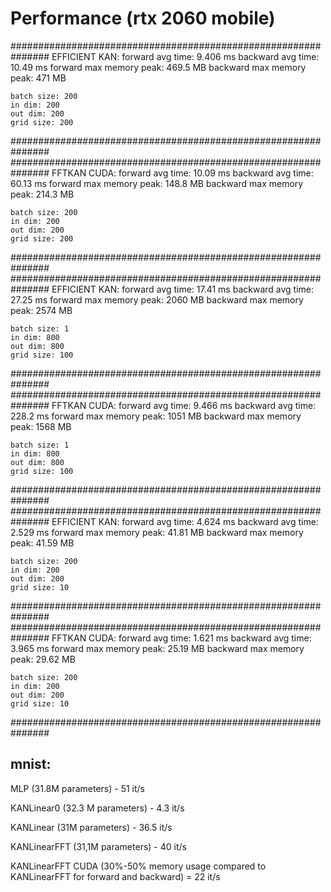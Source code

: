 # Performance (rtx 2060 mobile)
###############################################################
    EFFICIENT KAN:
    forward avg time: 9.406 ms
    backward avg time: 10.49 ms
    forward max memory peak: 469.5 MB
    backward max memory peak: 471 MB
    
    batch size: 200
    in dim: 200
    out dim: 200
    grid size: 200
###############################################################
###############################################################
    FFTKAN CUDA:
    forward avg time: 10.09 ms
    backward avg time: 60.13 ms
    forward max memory peak: 148.8 MB
    backward max memory peak: 214.3 MB
    
    batch size: 200
    in dim: 200
    out dim: 200
    grid size: 200
###############################################################
###############################################################
    EFFICIENT KAN:
    forward avg time: 17.41 ms
    backward avg time: 27.25 ms
    forward max memory peak: 2060 MB
    backward max memory peak: 2574 MB
    
    batch size: 1
    in dim: 800
    out dim: 800
    grid size: 100
###############################################################
###############################################################
    FFTKAN CUDA:
    forward avg time: 9.466 ms
    backward avg time: 228.2 ms
    forward max memory peak: 1051 MB
    backward max memory peak: 1568 MB
    
    batch size: 1
    in dim: 800
    out dim: 800
    grid size: 100
###############################################################
###############################################################
    EFFICIENT KAN:
    forward avg time: 4.624 ms
    backward avg time: 2.529 ms
    forward max memory peak: 41.81 MB
    backward max memory peak: 41.59 MB
    
    batch size: 200
    in dim: 200
    out dim: 200
    grid size: 10
###############################################################
###############################################################
    FFTKAN CUDA:
    forward avg time: 1.621 ms
    backward avg time: 3.965 ms
    forward max memory peak: 25.19 MB
    backward max memory peak: 29.62 MB
    
    batch size: 200
    in dim: 200
    out dim: 200
    grid size: 10
###############################################################

## mnist:

MLP (31.8M parameters) - 51 it/s 

KANLinear0 (32.3 M parameters) - 4.3 it/s

KANLinear (31M parameters) - 36.5 it/s 

KANLinearFFT (31,1M parameters) - 40 it/s

KANLinearFFT CUDA (30%-50% memory usage compared to KANLinearFFT for forward and backward) = 22 it/s